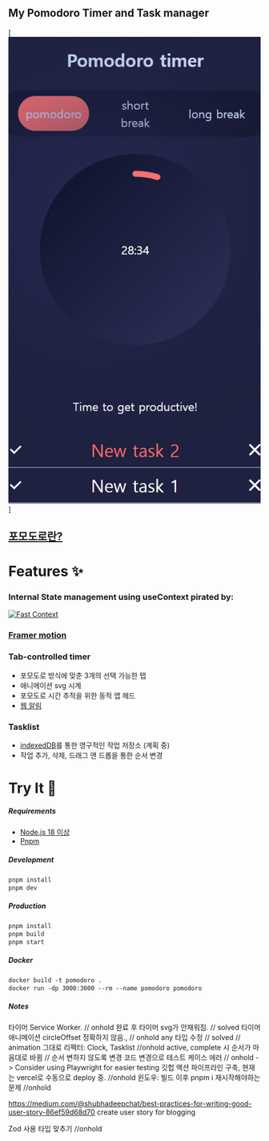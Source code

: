 ## **My Pomodoro Timer and Task manager**

[![포모도로 앱](./public/media/images/preview.png)]

## [포모도로란?](https://ko.wikipedia.org/wiki/%ED%8F%AC%EB%AA%A8%EB%8F%84%EB%A1%9C_%EA%B8%B0%EB%B2%95)

# Features ✨

### Internal State management using useContext pirated by:

[![Fast Context](https://img.youtube.com/vi/ZKlXqrcBx88/mqdefault.jpg)](https://www.youtube.com/watch?v=ZKlXqrcBx88&t=669s)

### [Framer motion](https://github.com/framer/motion)

### Tab-controlled timer

- 포모도로 방식에 맞춘 3개의 선택 가능한 탭
- 애니메이션 svg 시계
- 포모도로 시간 추적을 위한 동적 앱 헤드
- [웹 알림](https://developer.mozilla.org/en-US/docs/Web/API/Notification)

### Tasklist

- [indexedDB](https://developer.mozilla.org/en-US/docs/Web/API/IndexedDB_API)를 통한 영구적인 작업 저장소 (계획 중)
- 작업 추가, 삭제, 드래그 앤 드롭을 통한 순서 변경

# Try It 🚀

##### Requirements

- [Node.js 18 이상](https://nodejs.org/en/download/)
- [Pnpm](https://pnpm.io/)

##### Development

```
pnpm install
pnpm dev
```

##### Production

```
pnpm install
pnpm build
pnpm start
```

##### Docker

```
docker build -t pomodoro .
docker run -dp 3000:3000 --rm --name pomodoro pomodoro
```

##### Notes

타이머 Service Worker. // onhold
완료 후 타이머 svg가 안채워짐. // solved
타이머 애니메이션 circleOffset 정확하지 않음., // onhold
any 타입 수정 // solved // animation 그대로
리팩터: Clock, Tasklist //onhold
active, complete 시 순서가 마음대로 바뀜 // 순서 변하지 않도록 변경
코드 변경으로 테스트 케이스 에러 // onhold -> Consider using Playwright for easier testing
깃헙 액션 파이프라인 구축, 현재는 vercel로 수동으로 deploy 중. //onhold
윈도우: 빌드 이후 pnpm i 재시작해야하는 문제 //onhold

https://medium.com/@shubhadeepchat/best-practices-for-writing-good-user-story-86ef59d68d70
create user story for blogging

Zod 사용 타입 맞추기 //onhold
